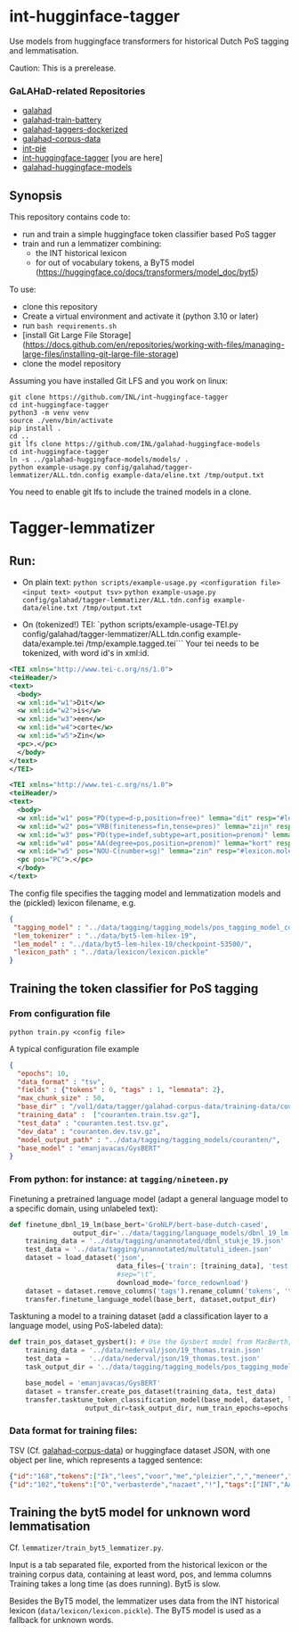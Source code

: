 
# int-hugginface-tagger

Use models from huggingface transformers for historical Dutch PoS tagging and lemmatisation.

Caution: This is a prerelease.

### GaLAHaD-related Repositories
- [galahad](https://github.com/INL/galahad)
- [galahad-train-battery](https://github.com/INL/galahad-train-battery)
- [galahad-taggers-dockerized](https://github.com/INL/galahad-taggers-dockerized)
- [galahad-corpus-data](https://github.com/INL/galahad-corpus-data/)
- [int-pie](https://github.com/INL/int-pie)
- [int-huggingface-tagger](https://github.com/INL/huggingface-tagger) [you are here]
- [galahad-huggingface-models](https://github.com/INL/galahad-huggingface-models)

## Synopsis
This repository contains code to:
* run and train a simple huggingface token classifier based PoS tagger
* train and run a lemmatizer combining:
  * the INT historical lexicon
  * for out of vocabulary tokens, a ByT5 model (https://huggingface.co/docs/transformers/model_doc/byt5)

To use:
* clone this repository
* Create a virtual environment and activate it (python 3.10 or later)
* run `bash requirements.sh`
* [install Git Large File Storage]  (https://docs.github.com/en/repositories/working-with-files/managing-large-files/installing-git-large-file-storage) 
* clone the model repository

Assuming you have installed Git LFS and you work on linux:
```
git clone https://github.com/INL/int-huggingface-tagger
cd int-huggingface-tagger
python3 -m venv venv
source ./venv/bin/activate
pip install .
cd ..
git lfs clone https://github.com/INL/galahad-huggingface-models
cd int-huggingface-tagger
ln -s ../galahad-huggingface-models/models/ .
python example-usage.py config/galahad/tagger-lemmatizer/ALL.tdn.config example-data/eline.txt /tmp/output.txt
```

You need to enable git lfs to include the trained models in a clone.

Tagger-lemmatizer
=================

Run:
----

* On plain text: `python scripts/example-usage.py <configuration file> <input text> <output tsv>`
  ```python example-usage.py config/galahad/tagger-lemmatizer/ALL.tdn.config example-data/eline.txt /tmp/output.txt```

* On (tokenized!) TEI: `python scripts/example-usage-TEI.py config/galahad/tagger-lemmatizer/ALL.tdn.config example-data/example.tei /tmp/example.tagged.tei```
Your tei needs to be tokenized, with word id's in xml:id.


```xml
<TEI xmlns="http://www.tei-c.org/ns/1.0">
<teiHeader/>
<text>
  <body>
  <w xml:id="w1">Dit</w>
  <w xml:id="w2">is</w>
  <w xml:id="w3">een</w>
  <w xml:id="w4">corte</w>
  <w xml:id="w5">Zin</w>
  <pc>.</pc>
  </body>
</text>
</TEI>
```

```xml
<TEI xmlns="http://www.tei-c.org/ns/1.0">
<teiHeader/>
<text>
  <body>
  <w xml:id="w1" pos="PD(type=d-p,position=free)" lemma="dit" resp="#lexicon.molex">Dit</w>
  <w xml:id="w2" pos="VRB(finiteness=fin,tense=pres)" lemma="zijn" resp="#lexicon.molex">is</w>
  <w xml:id="w3" pos="PD(type=indef,subtype=art,position=prenom)" lemma="een" resp="#lexicon.molex">een</w>
  <w xml:id="w4" pos="AA(degree=pos,position=prenom)" lemma="kort" resp="#lexicon.hilex">corte</w>
  <w xml:id="w5" pos="NOU-C(number=sg)" lemma="zin" resp="#lexicon.molex">Zin</w>
  <pc pos="PC">.</pc>
  </body>
</text>
```			

The config file specifies the tagging model and lemmatization models and the (pickled) lexicon filename, e.g.
```json
{
 "tagging_model" : "../data/tagging/tagging_models/pos_tagging_model_combined_gysbert/",
 "lem_tokenizer" : "../data/byt5-lem-hilex-19",
 "lem_model" : "../data/byt5-lem-hilex-19/checkpoint-53500/",
 "lexicon_path" : "../data/lexicon/lexicon.pickle"
}
```

Training the token classifier for PoS tagging
---------------------------------------------

### From configuration file
```
python train.py <config file>
```

A typical configuration file example
```json
{
  "epochs": 10,
  "data_format" : "tsv",
  "fields" : {"tokens" : 0, "tags" : 1, "lemmata": 2},
  "max_chunk_size" : 50,
  "base_dir" : "/vol1/data/tagger/galahad-corpus-data/training-data/couranten/",
  "training_data" :  ["couranten.train.tsv.gz"],
  "test_data" : "couranten.test.tsv.gz",
  "dev_data" : "couranten.dev.tsv.gz",
  "model_output_path" : "../data/tagging/tagging_models/couranten/",
  "base_model" : "emanjavacas/GysBERT"
}
```

### From python: for instance: at `tagging/nineteen.py`

Finetuning a pretrained language model (adapt a general language model to a specific domain, using unlabeled text):
```python
def finetune_dbnl_19_lm(base_bert='GroNLP/bert-base-dutch-cased', 
                output_dir='../data/tagging/language_models/dbnl_19_lm'):
    training_data = '../data/tagging/unannotated/dbnl_stukje_19.json'
    test_data = '../data/tagging/unannotated/multatuli_ideen.json'
    dataset = load_dataset('json',
                           data_files={'train': [training_data], 'test': test_data},
                           #sep="\t",
                           download_mode='force_redownload')
    dataset = dataset.remove_columns('tags').rename_column('tokens', 'text')
    transfer.finetune_language_model(base_bert, dataset,output_dir)

```


Tasktuning a model to a training dataset (add a classification layer to a language model, using PoS-labeled data):
```python
def train_pos_dataset_gysbert(): # Use the Gysbert model from MacBerth, best results for now
    training_data = '../data/nederval/json/19_thomas.train.json'
    test_data =     '../data/nederval/json/19_thomas.test.json'
    task_output_dir = '../data/tagging/tagging_models/pos_tagging_model_19_gysbert'

    base_model = 'emanjavacas/GysBERT'
    dataset = transfer.create_pos_dataset(training_data, test_data)
    transfer.tasktune_token_classification_model(base_model, dataset, label_column_name='label', 
                   output_dir=task_output_dir, num_train_epochs=epochs())
``` 

### Data format for training files:
  TSV (Cf. [galahad-corpus-data](https://github.com/INL/galahad-corpus-data/)) or huggingface dataset JSON, with one object per line, which represents a tagged sentence:

```json
{"id":"168","tokens":["Ik","lees","voor","me","pleizier",",","meneer",",","als","ik","lees","."],"tags":["PD(type=pers,position=free)","VRB(finiteness=fin,tense=pres)","ADP(type=pre)","PD(type=poss,position=prenom)","NOU-C(number=sg)","LET","NOU-C(number=sg)","LET","CONJ(type=sub)","PD(type=pers,position=free)","VRB(finiteness=fin,tense=pres)","LET"]}
{"id":"102","tokens":["O","verbasterde","nazaet","!"],"tags":["INT","AA(degree=pos,position=prenom)","NOU-C(number=sg)","LET"]}
```




Training the byt5 model for unknown word lemmatisation
------------------------------------------------------

Cf. `lemmatizer/train_byt5_lemmatizer.py`.

Input is a tab separated file, exported from the historical lexicon or the training corpus data, containing at least word, pos, and lemma columns 
Training takes a long time (as does running). Byt5 is slow.

Besides the ByT5 model, the lemmatizer uses data from the INT historical lexicon (`data/lexicon/lexicon.pickle`).
The ByT5 model is used as a fallback for unknown words.
